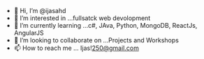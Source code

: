 - 👋 Hi, I’m @ijasahd
- 👀 I’m interested in ...fullsatck web devolopment
- 🌱 I’m currently learning ...c#, JAva, Python, MongoDB, ReactJs, AngularJS
- 💞️ I’m looking to collaborate on ...Projects and Workshops
- 📫 How to reach me ... Ijas!250@gmail.com

<!---
ijasahd/ijasahd is a ✨ special ✨ repository because its `README.md` (this file) appears on your GitHub profile.
You can click the Preview link to take a look at your changes.
--->
